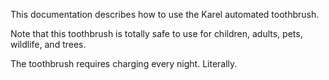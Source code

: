 This documentation describes how to use the Karel automated toothbrush.

Note that this toothbrush is totally safe to use for children, adults, pets, wildlife, and trees.

The toothbrush requires charging every night. Literally.
